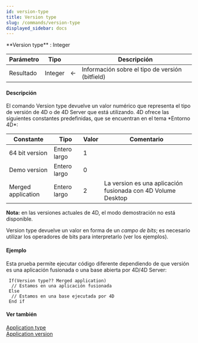 ```yaml
---
id: version-type
title: Version type
slug: /commands/version-type
displayed_sidebar: docs
---
```


<!--REF #_command_.Version type.Syntax-->**Version type**  : Integer<!-- END REF-->
<!--REF #_command_.Version type.Params-->
| Parámetro | Tipo |  | Descripción |
| --- | --- | --- | --- |
| Resultado | Integer | &#8592; | Información sobre el tipo de versión (bitfield) |

<!-- END REF-->

#### Descripción 

<!--REF #_command_.Version type.Summary-->El comando Version type devuelve un valor numérico que representa el tipo de versión de 4D o de 4D Server que está utilizando.<!-- END REF--> 4D ofrece las siguientes constantes predefinidas, que se encuentran en el tema *Entorno 4D*:

| Constante          | Tipo         | Valor | Comentario                                                   |
| ------------------ | ------------ | ----- | ------------------------------------------------------------ |
| 64 bit version     | Entero largo | 1     |                                                              |
| Demo version       | Entero largo | 0     |                                                              |
| Merged application | Entero largo | 2     | La version es una aplicación fusionada con 4D Volume Desktop |

**Nota:** en las versiones actuales de 4D, el modo demostración no está disponible.

Version type devuelve un valor en forma de un *campo de bits*; es necesario utilizar los operadores de bits para interpretarlo (ver los ejemplos).

#### Ejemplo 

Esta prueba permite ejecutar código diferente dependiendo de que versión es una aplicación fusionada o una base abierta por 4D/4D Server:

```4d
 If(Version type?? Merged application)
  // Estamos en una aplicación fusionada
 Else
  // Estamos en una base ejecutada por 4D
 End if
```

#### Ver también 

[Application type](application-type.md)  
[Application version](application-version.md)  
